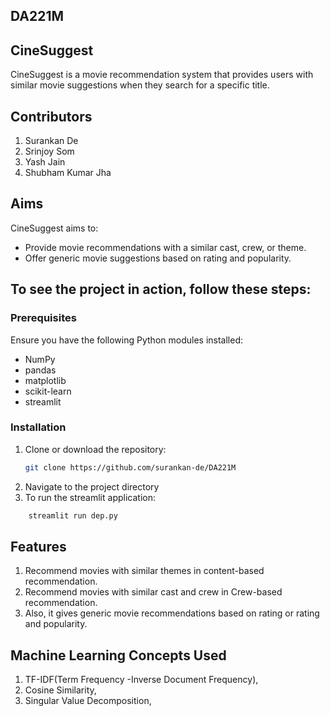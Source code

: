 ## DA221M

## CineSuggest

CineSuggest is a movie recommendation system that provides users with similar movie suggestions when they search for a specific title.
## Contributors
1. Surankan De
2. Srinjoy Som
3. Yash Jain
4. Shubham Kumar Jha

## Aims

CineSuggest aims to:
- Provide movie recommendations with a similar cast, crew, or theme.
- Offer generic movie suggestions based on rating and popularity.

## To see the project in action, follow these steps:

### Prerequisites

Ensure you have the following Python modules installed: 
- NumPy
- pandas
- matplotlib
- scikit-learn
- streamlit

### Installation

1. Clone or download the repository:
   ```sh
   git clone https://github.com/surankan-de/DA221M
   ```
2. Navigate to the project directory
3. To run the streamlit application:
  ```sh
      streamlit run dep.py
  ```
## Features 
1. Recommend movies with similar themes in content-based recommendation.
2. Recommend movies with similar cast and crew in Crew-based recommendation.
3. Also, it gives generic movie recommendations based on rating or rating and popularity.
## Machine Learning Concepts Used 
1. TF-IDF(Term Frequency -Inverse Document Frequency),
2. Cosine Similarity,
3. Singular Value Decomposition,
  


